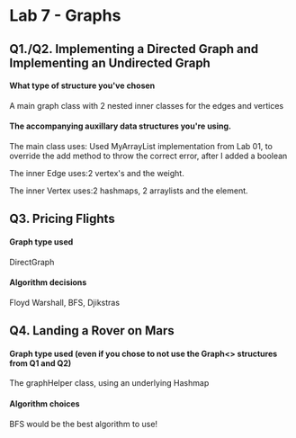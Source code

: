 # Lab 7 - Graphs

## Q1./Q2. Implementing a Directed Graph and Implementing an Undirected Graph
#### What type of structure you've chosen 
A main graph class with 2 nested inner classes for the edges and vertices

#### The accompanying auxillary data structures you're using.
The main class uses:
Used MyArrayList implementation from Lab 01, to override the add method to throw the correct error, after I added a boolean

The inner Edge uses:2 vertex's and the weight.

The inner Vertex uses:2 hashmaps, 2 arraylists and the element.

## Q3. Pricing Flights
#### Graph type used 
DirectGraph
#### Algorithm decisions
Floyd Warshall, BFS, Djikstras
## Q4. Landing a Rover on Mars

#### Graph type used (even if you chose to not use the Graph<> structures from Q1 and Q2)
The graphHelper class, using an underlying Hashmap

#### Algorithm choices
BFS would be the best algorithm to use!
